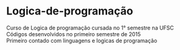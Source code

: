 # Logica-de-programação
Curso de Logica de programação cursada no 1° semestre na UFSC  
Códigos desenvolvidos no primeiro semestre de 2015  
Primeiro contado com linguagens e logicas de programação
